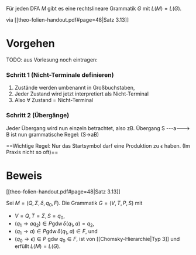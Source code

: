 
Für jeden DFA $M$ gibt es eine rechtslineare Grammatik $G$ mit $L(M)=L(G)$.

via [[theo-folien-handout.pdf#page=48|Satz 3.13]]


# Vorgehen
TODO: aus Vorlesung noch eintragen:


### Schritt 1 (Nicht-Terminale definieren)
1. Zustände werden umbenannt in Großbuchstaben, 
2. Jeder Zustand wird jetzt interpretiert als Nicht-Terminal
3. Also $\forall$ Zustand = Nicht-Terminal


### Schritt 2 (Übergänge)
Jeder Übergang wird nun einzeln betrachtet, also zB. Übergang S ---a---> B
ist nun grammatische Regel: (S->aB)

==Wichtige Regel: Nur das Startsymbol darf eine Produktion zu $\epsilon$ haben.
(Im Praxis nicht so oft)==



# Beweis
[[theo-folien-handout.pdf#page=48|Satz 3.13]]

Sei $M=\left(Q, \Sigma, \delta, q_0, F\right)$. Die Grammatik $G=(V, T, P, S)$ mit
- $V=Q, T=\Sigma, S=q_0$,
- $\left(q_1 \rightarrow a q_2\right) \in P \operatorname{gdw} \delta\left(q_1, a\right)=q_2$,
- $\left(q_1 \rightarrow a\right) \in P \operatorname{gdw} \delta\left(q_1, a\right) \in F$, und
- $\left(q_0 \rightarrow \epsilon\right) \in P$ gdw $q_0 \in F$,
ist von [[Chomsky-Hierarchie|Typ 3]] und erfüllt $L(M)=L(G)$.

